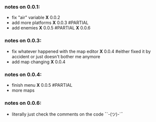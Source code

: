 ### notes on 0.0.1:
- fix "air" variable **X** 0.0.2
- add more platforms **X** 0.0.3 #PARTIAL
- add enemies **X** 0.0.5 #PARTIAL **X** 0.0.6
  
### notes on 0.0.3:
- fix whatever happened with the map editor **X** 0.0.4 #either fixed it by accident or just doesn't bother me anymore
- add map changing **X** 0.0.4

### notes on 0.0.4:
- finish menu **X** 0.0.5 #PARTIAL
- more maps

### notes on 0.0.6:
- literally just check the comments on the code ¯`-(ツ)-´¯
